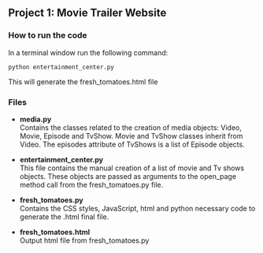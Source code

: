 ## Project 1: Movie Trailer Website

### How to run the code
In a terminal window run the following command:  
```
python entertainment_center.py 
```
  
This will generate the fresh_tomatoes.html file  


### Files

* __media.py__  
Contains the classes related to the creation of media objects: Video, Movie, Episode and TvShow. Movie and TvShow classes inherit from Video.
The episodes attribute of TvShows is a list of Episode objects. 

* __entertainment_center.py__  
This file contains the manual creation of a list of movie and Tv shows objects.
These objects are passed as arguments to the open_page method call from the fresh_tomatoes.py file.

* __fresh_tomatoes.py__  
Contains the CSS styles, JavaScript, html and python necessary code to generate the .html final file.

* __fresh_tomatoes.html__  
Output html file from fresh_tomatoes.py
